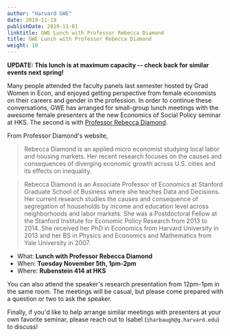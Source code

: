 ```yaml
---
author: "Harvard GWE"
date: 2019-11-19
publishDate: 2019-11-01
linktitle: GWE Lunch with Professor Rebecca Diamond
title: GWE Lunch with Professor Rebecca Diamond
weight: 10
---
```


**UPDATE: This lunch is at maximum capacity -- check back for similar events next spring!** 

Many people attended the faculty panels last semester hosted by Grad Women in Econ, and enjoyed getting perspective from female economists on their careers and gender in the profession. In order to continue these conversations, GWE has arranged for small-group lunch meetings with the awesome female presenters at the new Economics of Social Policy seminar at HKS. The second is with [Professor Rebecca Diamond](https://www.gsb.stanford.edu/faculty-research/faculty/rebecca-diamond).

From Professor Diamond's website,

> Rebecca Diamond is an applied micro economist studying local labor and housing markets. Her recent research focuses on the causes and consequences of diverging economic growth across U.S. cities and its effects on inequality.

> Rebecca Diamond is an Associate Professor of Economics at Stanford Graduate School of Business where she teaches Data and Decisions. Her current research studies the causes and consequence of segregation of households by income and education level across neighborhoods and labor markets. She was a Postdoctoral Fellow at the Stanford Institute for Economic Policy Research from 2013 to 2014. She received her PhD in Economics from Harvard University in 2013 and her BS in Physics and Economics and Mathematics from Yale University in 2007.

- What: **Lunch with Professor Rebecca Diamond**
- When: **Tuesday November 5th, 1pm-2pm**
- Where: **Rubenstein 414 at HKS**

You can also attend the speaker's research presentation from 12pm-1pm in the same room. The meetings will be casual, but please come prepared with a question or two to ask the speaker.

Finally, if you'd like to help arrange similar meetings with presenters at your own favorite seminar, please reach out to Isabel (`iharbaugh@g.harvard.edu`) to discuss!